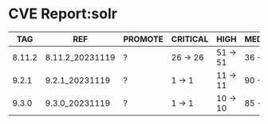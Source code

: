 # CVE Report:solr
|  TAG   |       REF       | PROMOTE | CRITICAL |   HIGH   |  MEDIUM  |   LOW    | UNKNOWN |
|--------|-----------------|---------|----------|----------|----------|----------|---------|
| 8.11.2 | 8.11.2_20231119 | ?       | 26 -> 26 | 51 -> 51 | 36 -> 36 | 45 -> 40 | 0 -> 0  |
| 9.2.1  | 9.2.1_20231119  | ?       | 1 -> 1   | 11 -> 11 | 90 -> 89 | 74 -> 70 | 0 -> 0  |
| 9.3.0  | 9.3.0_20231119  | ?       | 1 -> 1   | 10 -> 10 | 85 -> 84 | 71 -> 67 | 0 -> 0  |
